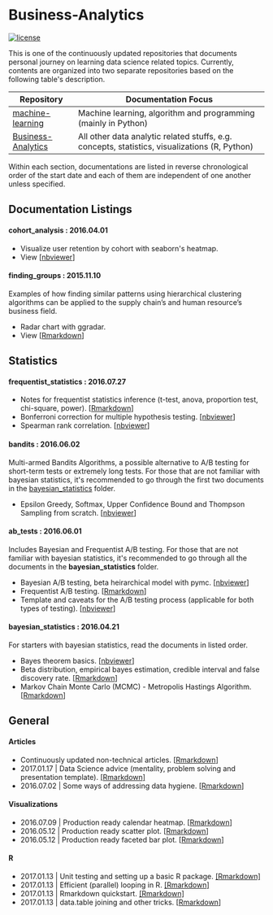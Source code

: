 # Business-Analytics

[![license](https://img.shields.io/github/license/mashape/apistatus.svg)](https://github.com/ethen8181/Business-Analytics/blob/master/LICENSE)

This is one of the continuously updated repositories that documents personal journey on learning data science related topics. Currently, contents are organized into two separate repositories based on the following table's description.

| Repository | Documentation Focus |
| ---------- | ------------------- |
| [machine-learning](https://github.com/ethen8181/machine-learning) | Machine learning, algorithm and programming (mainly in Python) |
| [Business-Analytics](https://github.com/ethen8181/Business-Analytics) | All other data analytic related stuffs, e.g. concepts, statistics, visualizations (R, Python) |

Within each section, documentations are listed in reverse chronological order of the start date and each of them are independent of one another unless specified.


## Documentation Listings

#### cohort_analysis : 2016.04.01

- Visualize user retention by cohort with seaborn's heatmap.
- View [[nbviewer](http://nbviewer.jupyter.org/github/ethen8181/Business-Analytics/blob/master/cohort_analysis/cohort_analysis.ipynb)]

#### finding_groups : 2015.11.10

Examples of how finding similar patterns using hierarchical clustering algorithms can be applied to the supply chain’s and human resource’s business field.

- Radar chart with ggradar.
- View [[Rmarkdown](http://ethen8181.github.io/Business-Analytics/finding_groups/finding_groups.html)]


## Statistics

#### frequentist_statistics : 2016.07.27

- Notes for frequentist statistics inference (t-test, anova, proportion test, chi-square, power). [[Rmarkdown](http://ethen8181.github.io/Business-Analytics/frequentist_statistics/frequentist_statistics.html)]
- Bonferroni correction for multiple hypothesis testing. [[nbviewer](http://nbviewer.jupyter.org/github/ethen8181/Business-Analytics/blob/master/frequentist_statistics/multiple_testing.ipynb)]
- Spearman rank correlation. [[nbviewer](http://nbviewer.jupyter.org/github/ethen8181/Business-Analytics/blob/master/frequentist_statistics/correlation.ipynb)]

#### bandits : 2016.06.02

Multi-armed Bandits Algorithms, a possible alternative to A/B testing for short-term tests or extremely long tests. For those that are not familiar with bayesian statistics, it's recommended to go through the first two documents in the [bayesian_statistics](#bayesian_statistics--20160421) folder.

- Epsilon Greedy, Softmax, Upper Confidence Bound and Thompson Sampling from scratch. [[nbviewer](http://nbviewer.jupyter.org/github/ethen8181/Business-Analytics/blob/master/bandits/bandits.ipynb)]

#### ab_tests : 2016.06.01

Includes Bayesian and Frequentist A/B testing. For those that are not familiar with bayesian statistics, it's recommended to go through all the documents in the **bayesian_statistics** folder.

- Bayesian A/B testing, beta heirarchical model with pymc. [[nbviewer](http://nbviewer.jupyter.org/github/ethen8181/Business-Analytics/blob/master/ab_tests/bayesian_ab_test.ipynb)]
- Frequentist A/B testing. [[Rmarkdown](http://ethen8181.github.io/Business-Analytics/ab_tests/frequentist_ab_test.html)]
- Template and caveats for the A/B testing process (applicable for both types of testing). [[nbviewer](http://nbviewer.jupyter.org/github/ethen8181/Business-Analytics/blob/master/ab_tests/ab_test_template.ipynb)]

#### bayesian_statistics : 2016.04.21

For starters with bayesian statistics, read the documents in listed order.

- Bayes theorem basics. [[nbviewer](http://nbviewer.jupyter.org/github/ethen8181/Business-Analytics/blob/master/bayesian_statistics/bayes_basics.ipynb)]
- Beta distribution, empirical bayes estimation, credible interval and false discovery rate. [[Rmarkdown](http://ethen8181.github.io/Business-Analytics/bayesian_statistics/bayes/bayes.html)]
- Markov Chain Monte Carlo (MCMC) - Metropolis Hastings Algorithm. [[Rmarkdown](http://ethen8181.github.io/Business-Analytics/bayesian_statistics/MCMC/MCMC.html)]


## General

#### Articles

- Continuously updated non-technical articles. [[Rmarkdown](http://ethen8181.github.io/Business-Analytics/articles/articles.html)]
- 2017.01.17 | Data Science advice (mentality, problem solving and presentation template). [[Rmarkdown]](http://ethen8181.github.io/Business-Analytics/articles/data_science_advice.html)
- 2016.07.02 | Some ways of addressing data hygiene. [[Rmarkdown](http://ethen8181.github.io/Business-Analytics/articles/data_hygiene.html)]

#### Visualizations

- 2016.07.09 | Production ready calendar heatmap. [[Rmarkdown](http://ethen8181.github.io/Business-Analytics/articles/calendar_heatmaps/calendar_heatmaps.html)]
- 2016.05.12 | Production ready scatter plot. [[Rmarkdown](http://ethen8181.github.io/Business-Analytics/articles/nyt_scatter/nyt_scatter.html)]
- 2016.05.12 | Production ready faceted bar plot. [[Rmarkdown](http://ethen8181.github.io/Business-Analytics/articles/avoid_pie_charts/avoid_pie_charts.html)]

#### R

- 2017.01.13 | Unit testing and setting up a basic R package. [[Rmarkdown]](http://ethen8181.github.io/Business-Analytics/R/tests_packages/test.html)
- 2017.01.13 | Efficient (parallel) looping in R. [[Rmarkdown]](http://ethen8181.github.io/Business-Analytics/R/efficient_looping/efficient_looping.html)
- 2017.01.13 | Rmarkdown quickstart. [[Rmarkdown]](http://ethen8181.github.io/Business-Analytics/R/Rmarkdown/Rmarkdown.html)
- 2017.01.13 | data.table joining and other tricks. [[Rmarkdown](http://ethen8181.github.io/Business-Analytics/R/data_table/data_table.html)]

